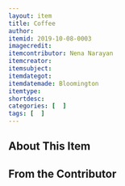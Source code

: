 ```yaml
---
layout: item
title: Coffee
author: 
itemid: 2019-10-08-0003
imagecredit: 
itemcontributor: Nena Narayan
itemcreator: 
itemsubject: 
itemdategot: 
itemdatemade: Bloomington
itemtype: 
shortdesc: 
categories: [  ]
tags: [  ]
---
```

## About This Item


## From the Contributor
